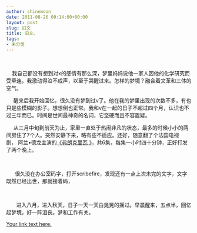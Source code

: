 ```yaml
---
author: shinemoon
date: 2011-08-26 09:14:00+00:00
layout: post
slug: 旧文
title: 旧文。
tags:
- 未分类
---
```


   
  
    我自己都没有想到对x的感情有那么深，梦里妈妈说他一家人因他的化学研究而受牵连，我激动得泣不成声，以至于哭醒过来。怎样的梦境？融合着文革和三体的空气。  
  
     醒来后我开始回忆，很久没有梦到过v了。他在我的梦里出现的次数不多，有也只是些模糊的影子。想想倒也正常。我和v在一起的日子不超过四个月，认识也不过三年而已。时间是世间最神奇的名词，它坚硬而且不容置疑。  
  
     从三月中旬到前天为止，家里一直处于热闹非凡的状态，最多的时候小小的两间房住了7个人。突然安静下来，略有些不适应。还好，随意翻了个法国电视剧， 阿兰•德龙主演的[《](http://movie.douban.com/subject/2264285/)[弗朗克里瓦 》](http://movie.douban.com/subject/2264285/)，共6集，每集一小时四十分钟，正好打发了两个晚上。  
  
   
  
      很久没在办公室码字，打开scribefire，发现还有一点上次未完的文字，文字既然已经出世，那就接着码，  
  
   
  
       进入八月，进入秋天，日子一天一天白晃晃的摇过。早晨醒来，五点半，回忆起梦境，好一阵沮丧。梦和工作有关。  
  
[Your link text here.](http://weibo.com/2167415215)
